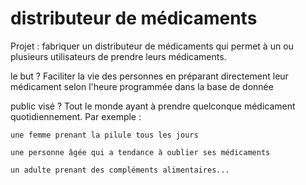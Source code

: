 # distributeur de médicaments

Projet : fabriquer un distributeur de médicaments qui permet à un ou plusieurs utilisateurs de prendre leurs médicaments.

le but ? Faciliter la vie des personnes en préparant directement leur médicament selon l'heure programmée dans la base de donnée

public visé ? Tout le monde ayant à prendre quelconque médicament quotidiennement. Par exemple :

    une femme prenant la pilule tous les jours

    une personne âgée qui a tendance à oublier ses médicaments

    un adulte prenant des compléments alimentaires...
